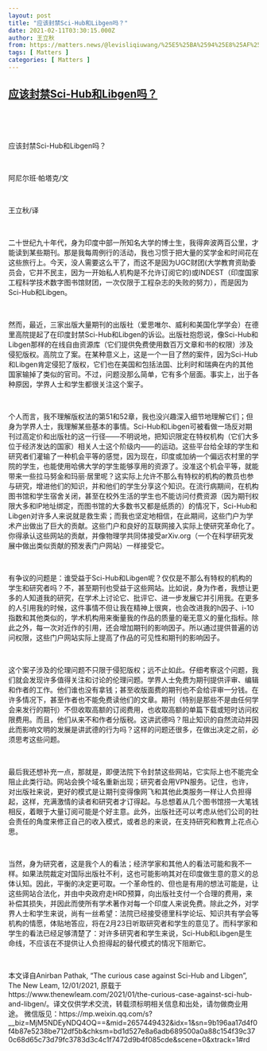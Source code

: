 ```yaml
---
layout: post
title: "应该封禁Sci-Hub和Libgen吗？"
date: 2021-02-11T03:30:15.000Z
author: 王立秋
from: https://matters.news/@levisliqiuwang/%25E5%25BA%2594%25E8%25AF%25A5%25E5%25B0%2581%25E7%25A6%2581sci-hub%25E5%2592%258Clibgen%25E5%2590%2597-bafyreif3fk56wt3mstxwgiurbkau6a2xtttsybxotghltywyvlbhjhdtvm
tags: [ Matters ]
categories: [ Matters ]
---
```

<!--1613014215000-->
[应该封禁Sci-Hub和Libgen吗？](https://matters.news/@levisliqiuwang/%25E5%25BA%2594%25E8%25AF%25A5%25E5%25B0%2581%25E7%25A6%2581sci-hub%25E5%2592%258Clibgen%25E5%2590%2597-bafyreif3fk56wt3mstxwgiurbkau6a2xtttsybxotghltywyvlbhjhdtvm)
------

<div>
<p><br></p><p><br></p><p>应该封禁Sci-Hub和Libgen吗？</p><p><br></p><p>阿尼尔班·帕塔克/文</p><p><br></p><p>王立秋/译</p><p><br></p><p>二十世纪九十年代，身为印度中部一所知名大学的博士生，我得奔波两百公里，才能读到某些期刊。那是我每周例行的活动，我也习惯于把大量的奖学金和时间花在这些旅行上。今天，没人需要这么干了，而这不是因为UGC财团(大学教育资助委员会，它并不民主，因为一开始私人机构是不允许订阅它的)或INDEST（印度国家工程科学技术数字图书馆财团，一次仅限于工程杂志的失败的努力），而是因为Sci-Hub和Libgen。</p><p><br></p><p>然而，最近，三家出版大量期刊的出版社（爱思唯尔、威利和美国化学学会）在德里高院提起了在印度封禁Sci-Hub和Libgen的诉讼。出版社抱怨说，像Sci-Hub和Libgen那样的在线自由资源库（它们提供免费使用数百万文章和书的权限）涉及侵犯版权。高院立了案。在某种意义上，这是一个一目了然的案件，因为Sci-Hub和Libgen肯定侵犯了版权，它们也在美国和包括法国、比利时和瑞典在内的其他国家输掉了类似的官司。不过，问题没那么简单，它有多个层面。事实上，出于各种原因，学界人士和学生都很关注这个案子。</p><p><br></p><p>个人而言，我不理解版权法的第51和52章，我也没兴趣深入细节地理解它们；但身为学界人士，我理解某些基本的事情。Sci-Hub和Libgen可被看做一场反对期刊过高定价和出版社的这一行径——不明说地，把知识限定在特权机构（它们大多位于经济发达的国家）相关人士这个阶级内——的运动。这些平台给全球的学生和研究者们灌输了一种机会平等的感觉，因为现在，印度或加纳一个偏远农村里的学院的学生，也能使用哈佛大学的学生能够享用的资源了。没准这个机会平等，就能带来一些拉马努金和玛丽·居里呢？这实际上允许不那么有特权的机构的教员也参与研究，增进他们的知识，并和他们的学生分享这个知识。在流行病期间，在机构图书馆和学生宿舍关闭，甚至在校外生活的学生也不能访问付费资源（因为期刊权限大多和IP地址绑定，而图书馆的大多数书又都是纸质的）的情况下，Sci-Hub和Libgen对许多人来说就是救生索；而我也坚定地相信，在此期间，这些门户为学术产出做出了巨大的贡献。这些门户和良好的互联网接入实际上使研究革命化了。你得承认这些网站的贡献，并像物理学共同体接受arXiv.org（一个在科学研究发展中做出类似贡献的预发表门户网站）一样接受它。</p><p><br></p><p>有争议的问题是：谁受益于Sci-Hub和Libgen呢？仅仅是不那么有特权的机构的学生和研究者吗？不，甚至期刊也受益于这些网站。比如说，身为作者，我想让更多的人知道我的研究，在学术上讨论它、批评它、进一步发展它并引用我。在更多的人引用我的时候，这件事情不但让我在精神上很爽，也会改进我的h因子、i-10指数和其他类似的，学术机构用来衡量我的作品的质量的毫无意义的量化指标。除此之外，每一次对近作的引用，还会增加期刊的影响因子。所以通过提供普遍的访问权限，这些门户网站实际上提高了作品的可见性和期刊的影响因子。</p><p><br></p><p>这个案子涉及的伦理问题不只限于侵犯版权；远不止如此。仔细考察这个问题，我们就会发现许多值得关注和讨论的伦理问题。学界人士免费为期刊提供评审、编辑和作者的工作。他们谁也没有拿钱；甚至收版面费的期刊也不会给评审一分钱。在许多情况下，甚至作者也不能免费读他们的文章。期刊（特别是那些不是由任何学会来发行的期刊）不但收取高额的订阅费用，也收取高额的单篇下载或短时访问权限费用。而且，他们从来不和作者分版税。这讲武德吗？阻止知识的自然流动并因此而影响文明的发展是讲武德的行为吗？这样的问题还很多，在做出决定之前，必须思考这些问题。</p><p><br></p><p>最后我还想补充一点，那就是，即便法院下令封禁这些网站，它实际上也不能完全阻止此类行动。网站会换个域名重新出现；研究者会用VPN服务。记住，也许，对出版社来说，更好的模式是让期刊变得像网飞和其他此类服务一样让人负担得起，这样，充满激情的读者和研究者才订得起。与总想着从几个图书馆捞一大笔钱相反，着眼于大量订阅可能是个好主意。此外，出版社还可以考虑从他们公司的社会责任的角度来修正自己的收入模式，或者总的来说，在支持研究和教育上花点心思。</p><p><br></p><p>当然，身为研究者，这是我个人的看法；经济学家和其他人的看法可能和我不一样。如果法院裁定对国际出版社不利，这也可能影响其对在印度做生意的意义的总体认知。因此，平衡的决定更可取。一个革命性的、但也是有用的想法可能是，让这些网站合法化，并由中央政府走HRD预算，向出版社支付一个合理的费用，来补偿其损失，并因此而使所有学术著作对每一个印度人来说免费。除此之外，对学界人士和学生来说，尚有一丝希望：法院已经接受德里科学论坛、知识共有学会等机构的情愿，体贴地答应，将在2月23日听取研究者和学生的意见了。而科学家和学生的看法已经足够清楚了：对许多研究者和学生来说，Sci-Hub和Libgen是生命线，不应该在不提供让人负担得起的替代模式的情况下阻断它。</p><p><br></p><p>本文译自Anirban Pathak, “The curious case against Sci-Hub and Libgen”, The New Leam, 12/01/2021, 原载于https://www.thenewleam.com/2021/01/the-curious-case-against-sci-hub-and-libgen/。译文仅供学术交流，转载须标明相关信息和出处，请勿做商业用途。 微信版见：https://mp.weixin.qq.com/s?__biz=MjM5NDEyNDQ4OQ==&mid=2657449432&idx=1&sn=9b196aa17d4f0f4b87e5238be712df5b&chksm=bd1d527e8a6adb689500a0a88c154f39c370c68d65c73d79fc3783d3c4c1f7472d9b4f085cde&scene=0&xtrack=1#rd</p>
</div>
